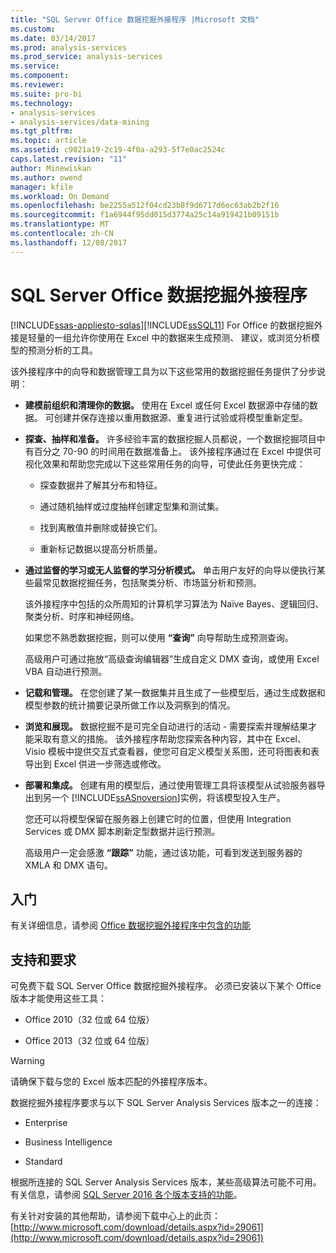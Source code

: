 ```yaml
---
title: "SQL Server Office 数据挖掘外接程序 |Microsoft 文档"
ms.custom: 
ms.date: 03/14/2017
ms.prod: analysis-services
ms.prod_service: analysis-services
ms.service: 
ms.component: 
ms.reviewer: 
ms.suite: pro-bi
ms.technology:
- analysis-services
- analysis-services/data-mining
ms.tgt_pltfrm: 
ms.topic: article
ms.assetid: c9021a19-2c19-4f0a-a293-5f7e0ac2524c
caps.latest.revision: "11"
author: Minewiskan
ms.author: owend
manager: kfile
ms.workload: On Demand
ms.openlocfilehash: be2255a512f04cd23b8f9d6717d6ec63ab2b2f16
ms.sourcegitcommit: f1a6944f95dd015d3774a25c14a919421b09151b
ms.translationtype: MT
ms.contentlocale: zh-CN
ms.lasthandoff: 12/08/2017
---
```

# <a name="sql-server-data-mining-add-ins-for-office"></a>SQL Server Office 数据挖掘外接程序
[!INCLUDE[ssas-appliesto-sqlas](../../includes/ssas-appliesto-sqlas.md)][!INCLUDE[ssSQL11](../../includes/sssql11-md.md)] For Office 的数据挖掘外接是轻量的一组允许你使用在 Excel 中的数据来生成预测、 建议，或浏览分析模型的预测分析的工具。  
  
 该外接程序中的向导和数据管理工具为以下这些常用的数据挖掘任务提供了分步说明：  
  
-   **建模前组织和清理你的数据。** 使用在 Excel 或任何 Excel 数据源中存储的数据。 可创建并保存连接以重用数据源、重复进行试验或将模型重新定型。  
  
-   **探查、抽样和准备。** 许多经验丰富的数据挖掘人员都说，一个数据挖掘项目中有百分之 70-90 的时间用在数据准备上。 该外接程序通过在 Excel 中提供可视化效果和帮助您完成以下这些常用任务的向导，可使此任务更快完成：  
  
    -   探查数据并了解其分布和特征。  
  
    -   通过随机抽样或过度抽样创建定型集和测试集。  
  
    -   找到离散值并删除或替换它们。  
  
    -   重新标记数据以提高分析质量。  
  
-   **通过监督的学习或无人监督的学习分析模式。** 单击用户友好的向导以便执行某些最常见数据挖掘任务，包括聚类分析、市场篮分析和预测。  
  
     该外接程序中包括的众所周知的计算机学习算法为 Naïve Bayes、逻辑回归、聚类分析、时序和神经网络。  
  
     如果您不熟悉数据挖掘，则可以使用 **“查询”** 向导帮助生成预测查询。  
  
     高级用户可通过拖放“高级查询编辑器”生成自定义 DMX 查询，或使用 Excel VBA 自动进行预测。  
  
-   **记载和管理。** 在您创建了某一数据集并且生成了一些模型后，通过生成数据和模型参数的统计摘要记录所做工作以及洞察到的情况。  
  
-   **浏览和展现。** 数据挖掘不是可完全自动进行的活动 - 需要探索并理解结果才能采取有意义的措施。 该外接程序帮助您探索各种内容，其中在 Excel、Visio 模板中提供交互式查看器，使您可自定义模型关系图，还可将图表和表导出到 Excel 供进一步筛选或修改。  
  
-   **部署和集成。** 创建有用的模型后，通过使用管理工具将该模型从试验服务器导出到另一个 [!INCLUDE[ssASnoversion](../../includes/ssasnoversion-md.md)]实例，将该模型投入生产。  
  
     您还可以将模型保留在服务器上创建它时的位置，但使用 Integration Services 或 DMX 脚本刷新定型数据并运行预测。  
  
     高级用户一定会感激 **“跟踪”** 功能，通过该功能，可看到发送到服务器的 XMLA 和 DMX 语句。  
  
## <a name="getting-started"></a>入门  
 有关详细信息，请参阅 [Office 数据挖掘外接程序中包含的功能](http://go.microsoft.com/fwlink/p/?LinkId=616849)  
  
## <a name="support-and-requirements"></a>支持和要求  
 可免费下载 SQL Server Office 数据挖掘外接程序。 必须已安装以下某个 Office 版本才能使用这些工具：  
  
-   Office 2010（32 位或 64 位版）  
  
-   Office 2013（32 位或 64 位版）  
  
> [!WARNING]  
>  请确保下载与您的 Excel 版本匹配的外接程序版本。  
  
 数据挖掘外接程序要求与以下 SQL Server Analysis Services 版本之一的连接：  
  
-   Enterprise  
  
-   Business Intelligence  
  
-   Standard  
  
 根据所连接的 SQL Server Analysis Services 版本，某些高级算法可能不可用。 有关信息，请参阅 [SQL Server 2016 各个版本支持的功能](../../analysis-services/analysis-services-features-supported-by-the-editions-of-sql-server-2016.md)。  
  
 有关针对安装的其他帮助，请参阅下载中心上的此页： [http://www.microsoft.com/download/details.aspx?id=29061](http://www.microsoft.com/download/details.aspx?id=29061)  
  
  
